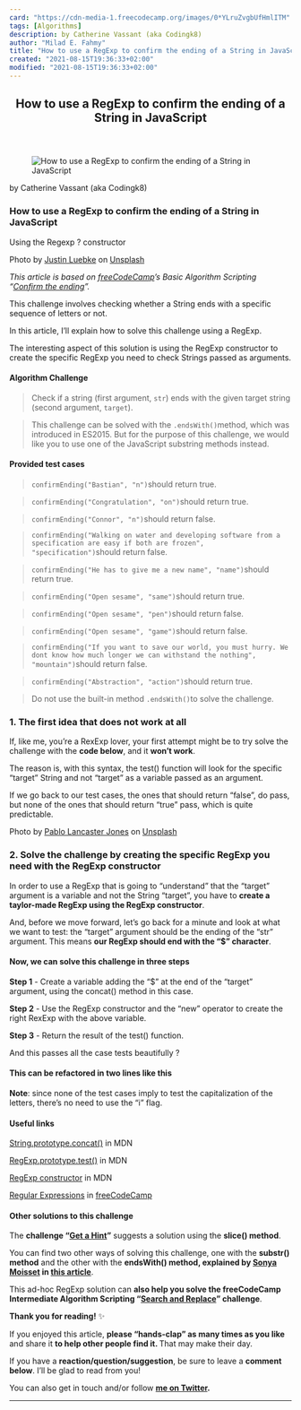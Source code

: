 ```yaml
---
card: "https://cdn-media-1.freecodecamp.org/images/0*YLruZvgbUfHmlITM"
tags: [Algorithms]
description: by Catherine Vassant (aka Codingk8)
author: "Milad E. Fahmy"
title: "How to use a RegExp to confirm the ending of a String in JavaScript"
created: "2021-08-15T19:36:33+02:00"
modified: "2021-08-15T19:36:33+02:00"
---
```

<div class="site-wrapper">
<main id="site-main" class="site-main outer">
<div class="inner">
<article class="post-full post tag-algorithms tag-javascript tag-regex tag-programming tag-tech ">
<header class="post-full-header">
<h1 class="post-full-title">How to use a RegExp to confirm the ending of a String in JavaScript</h1>
</header>
<figure class="post-full-image">
<picture>
<source media="(max-width: 700px)" sizes="1px" srcset="data:image/gif;base64,R0lGODlhAQABAIAAAAAAAP///yH5BAEAAAAALAAAAAABAAEAAAIBRAA7 1w">
<source media="(min-width: 701px)" sizes="(max-width: 800px) 400px,
(max-width: 1170px) 700px,
1400px" srcset="https://cdn-media-1.freecodecamp.org/images/0*YLruZvgbUfHmlITM 300w,
https://cdn-media-1.freecodecamp.org/images/0*YLruZvgbUfHmlITM 600w,
https://cdn-media-1.freecodecamp.org/images/0*YLruZvgbUfHmlITM 1000w,
https://cdn-media-1.freecodecamp.org/images/0*YLruZvgbUfHmlITM 2000w">
<img onerror="this.style.display='none'" src="https://cdn-media-1.freecodecamp.org/images/0*YLruZvgbUfHmlITM" alt="How to use a RegExp to confirm the ending of a String in JavaScript">
</picture>
</figure>
<section class="post-full-content">
<div class="post-content medium-migrated-article">
<p>by Catherine Vassant (aka Codingk8)</p>
<h1 id="how-to-use-a-regexp-to-confirm-the-ending-of-a-string-in-javascript">How to use a RegExp to confirm the ending of a String in JavaScript</h1>
<p>Using the Regexp ?️ constructor</p>
<figcaption>Photo by <a href="https://unsplash.com/@jluebke?utm_source=medium&amp;utm_medium=referral" rel="noopener" target="_blank" title="">Justin Luebke</a> on <a href="https://unsplash.com?utm_source=medium&amp;utm_medium=referral" rel="noopener" target="_blank" title="">Unsplash</a></figcaption>
</figure>
<p><em>This article is based on <a href="https://www.freecodecamp.org/" rel="noopener">freeCodeCamp</a>’s Basic Algorithm Scripting “<a href="https://learn.freecodecamp.org/javascript-algorithms-and-data-structures/basic-algorithm-scripting/confirm-the-ending" rel="noopener">Confirm the ending</a>”.</em></p>
<p>This challenge involves checking whether a String ends with a specific sequence of letters or not.</p>
<p>In this article, I’ll explain how to solve this<em> </em>challenge using a RegExp.</p>
<p>The interesting aspect of this solution is using the RegExp constructor to create the specific RegExp you need to check Strings passed as arguments.</p>
<h4 id="algorithm-challenge">Algorithm Challenge</h4>
<blockquote>Check if a string (first argument, <code>str</code>) ends with the given target string (second argument, <code>target</code>).</blockquote>
<blockquote>This challenge can be solved with the <code>.endsWith()</code>method, which was introduced in ES2015. But for the purpose of this challenge, we would like you to use one of the JavaScript substring methods instead.</blockquote>
<h4 id="provided-test-cases">Provided test cases</h4>
<blockquote><code>confirmEnding("Bastian", "n")</code>should return true.</blockquote>
<blockquote><code>confirmEnding("Congratulation", "on")</code>should return true.</blockquote>
<blockquote><code>confirmEnding("Connor", "n")</code>should return false.</blockquote>
<blockquote><code>confirmEnding("Walking on water and developing software from a specification are easy if both are frozen", "specification")</code>should return false.</blockquote>
<blockquote><code>confirmEnding("He has to give me a new name", "name")</code>should return true.</blockquote>
<blockquote><code>confirmEnding("Open sesame", "same")</code>should return true.</blockquote>
<blockquote><code>confirmEnding("Open sesame", "pen")</code>should return false.</blockquote>
<blockquote><code>confirmEnding("Open sesame", "game")</code>should return false.</blockquote>
<blockquote><code>confirmEnding("If you want to save our world, you must hurry. We dont know how much longer we can withstand the nothing", "mountain")</code>should return false.</blockquote>
<blockquote><code>confirmEnding("Abstraction", "action")</code>should return true.</blockquote>
<blockquote>Do not use the built-in method <code>.endsWith()</code>to solve the challenge.</blockquote>
<h3 id="1-the-first-idea-that-does-not-work-at-all">1. The first idea that does not work at all</h3>
<p>If, like me, you’re a RexExp lover, your first attempt might be to try solve the challenge with the <strong>code below</strong>, and it <strong>won’t work</strong>.</p>
<p>The reason is, with this syntax, the test() function will look for the specific “target” String and not “target” as a variable passed as an argument.</p>
<p>If we go back to our test cases, the ones that should return “false”, do pass, but none of the ones that should return “true” pass, which is quite predictable.</p>
<figcaption>Photo by <a href="https://unsplash.com/@fotolancaster?utm_source=medium&amp;utm_medium=referral" rel="noopener" target="_blank" title="">Pablo Lancaster Jones</a> on <a href="https://unsplash.com?utm_source=medium&amp;utm_medium=referral" rel="noopener" target="_blank" title="">Unsplash</a></figcaption>
</figure>
<h3 id="2-solve-the-challenge-by-creating-the-specific-regexp-you-need-with-the-regexp-constructor">2. Solve the challenge by creating the specific RegExp you need with the RegExp constructor</h3>
<p>In order to use a RegExp that is going to “understand” that the “target” argument is a variable and not the String “target”, you have to <strong>create a taylor-made RegExp using the RegExp constructor</strong>.</p>
<p>And, before we move forward, let’s go back for a minute and look at what we want to test: the “target” argument should be the ending of the “str” argument. This means <strong>our RegExp should end with the “$” character</strong>.</p>
<h4 id="now-we-can-solve-this-challenge-in-three-steps"><strong>Now, we can solve this challenge in three steps</strong></h4>
<p><strong>Step 1</strong> - Create a variable adding the “$” at the end of the “target” argument, using the concat() method in this case.</p>
<p><strong>Step 2</strong> - Use the RegExp constructor and the “new” operator to create the right RexExp with the above variable.</p>
<p><strong>Step 3</strong> - Return the result of the test() function.</p>
<p>And this passes all the case tests beautifully ?</p>
<h4 id="this-can-be-refactored-in-two-lines-like-this"><strong>This can be refactored in two lines like this</strong></h4>
<p><strong>Note</strong>: since none of the test cases imply to test the capitalization of the letters, there’s no need to use the “i” flag.</p>
<h4 id="useful-links">Useful links</h4>
<p><a href="https://developer.mozilla.org/en-US/docs/Web/JavaScript/Reference/Global_Objects/String/concat" rel="noopener">String.prototype.concat()</a> in MDN</p>
<p><a href="https://developer.mozilla.org/en-US/docs/Web/JavaScript/Reference/Global_Objects/RegExp/test" rel="noopener">RegExp.prototype.test()</a> in MDN</p>
<p><a href="https://developer.mozilla.org/en-US/docs/Web/JavaScript/Reference/Global_Objects/RegExp" rel="noopener">RegExp constructor</a> in MDN</p>
<p><a href="https://learn.freecodecamp.org/javascript-algorithms-and-data-structures/regular-expressions" rel="noopener">Regular Expressions</a> in <a href="https://www.freecodecamp.org/" rel="noopener">freeCodeCamp</a></p>
<h4 id="other-solutions-to-this-challenge">Other solutions to this challenge</h4>
<p>The <strong>challenge “<a href="https://guide.freecodecamp.org/certifications/javascript-algorithms-and-data-structures/basic-algorithm-scripting/confirm-the-ending/" rel="noopener">Get a Hint</a>”</strong> suggests a solution using the <strong>slice() method</strong>.</p>
<p>You can find two other ways of solving this challenge, one with the <strong>substr() method</strong> and the other with the <strong>endsWith() method, explained by <a href="undefined" rel="noopener">Sonya Moisset</a> in <a href="https://medium.freecodecamp.org/two-ways-to-confirm-the-ending-of-a-string-in-javascript-62b4677034ac" rel="noopener">this article</a></strong>.</p>
<p>This ad-hoc RegExp solution can <strong>also help you solve the freeCodeCamp Intermediate Algorithm Scripting “<a href="https://learn.freecodecamp.org/javascript-algorithms-and-data-structures/intermediate-algorithm-scripting/search-and-replace" rel="noopener">Search and Replace</a>” challenge</strong>.</p>
<p><strong>Thank you for reading!</strong> ✨</p>
<p>If you enjoyed this article, <strong>please “hands-clap” as many times as you like </strong>and share it <strong>to help other people find it. </strong>That may make their day.</p>
<p>If you have a <strong>reaction/question/suggestion</strong>, be sure to leave a <strong>comment below</strong>. I’ll be glad to read from you!</p>
<p>You can also get in touch and/or follow <a href="https://twitter.com/codingk8" rel="noopener"><strong>me on Twitter</strong></a><strong>.</strong></p>
</div>
<hr>
</section>
</article>
</div>
</main>
</div>
<!-- Google Tag Manager (noscript) -->
<!-- End Google Tag Manager (noscript) -->
